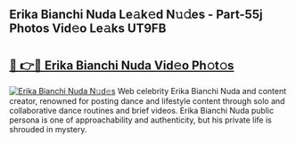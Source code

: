 ## Erika Bianchi Nuda Le𝚊k𝚎d N𝚞𝚍es - Part-55j Photos Vid𝚎o Le𝚊ks UT9FB

# <h2><a href="http://fbd67c.evod.top/?m=Erika+Bianchi+Nuda">🔗 👉🔴 Erika Bianchi Nuda Vid𝚎o Ph𝚘t𝚘s</a></h2>

[![Erika Bianchi Nuda N𝚞d𝚎s](https://i.imgur.com/8V9OHl7.gif)](http://fbd67c.evod.top/?m=Erika+Bianchi+Nuda)
Web celebrity Erika Bianchi Nuda and content creator, renowned for posting dance and lifestyle content through solo and collaborative dance routines and brief videos. Erika Bianchi Nuda public persona is one of approachability and authenticity, but his private life is shrouded in mystery. 
